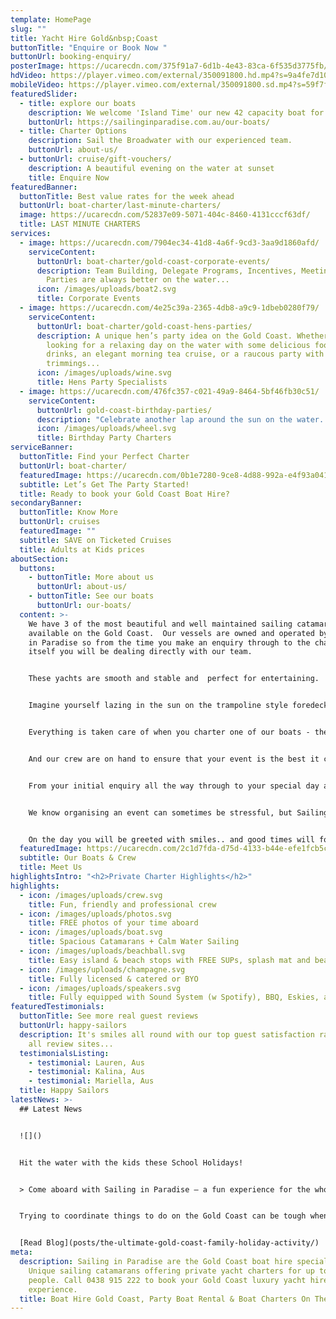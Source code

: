 ```yaml
---
template: HomePage
slug: ""
title: Yacht Hire Gold&nbsp;Coast
buttonTitle: "Enquire or Book Now "
buttonUrl: booking-enquiry/
posterImage: https://ucarecdn.com/375f91a7-6d1b-4e43-83ca-6f535d3775fb/-/preview/-/enhance/29/
hdVideo: https://player.vimeo.com/external/350091800.hd.mp4?s=9a4fe7d10efab9c763cdc3463054215132366211&profile_id=175
mobileVideo: https://player.vimeo.com/external/350091800.sd.mp4?s=59f7faaaf8417b36509068b7a3ffd12065e2e972&profile_id=164
featuredSlider:
  - title: explore our boats
    description: We welcome 'Island Time' our new 42 capacity boat for charter
    buttonUrl: https://sailinginparadise.com.au/our-boats/
  - title: Charter Options
    description: Sail the Broadwater with our experienced team.
    buttonUrl: about-us/
  - buttonUrl: cruise/gift-vouchers/
    description: A beautiful evening on the water at sunset
    title: Enquire Now
featuredBanner:
  buttonTitle: Best value rates for the week ahead
  buttonUrl: boat-charter/last-minute-charters/
  image: https://ucarecdn.com/52837e09-5071-404c-8460-4131cccf63df/
  title: LAST MINUTE CHARTERS
services:
  - image: https://ucarecdn.com/7904ec34-41d8-4a6f-9cd3-3aa9d1860afd/
    serviceContent:
      buttonUrl: boat-charter/gold-coast-corporate-events/
      description: Team Building, Delegate Programs, Incentives, Meetings and Staff
        Parties are always better on the water...
      icon: /images/uploads/boat2.svg
      title: Corporate Events
  - image: https://ucarecdn.com/4e25c39a-2365-4db8-a9c9-1dbeb0280f79/
    serviceContent:
      buttonUrl: boat-charter/gold-coast-hens-parties/
      description: A unique hen’s party idea on the Gold Coast. Whether you are
        looking for a relaxing day on the water with some delicious food and
        drinks, an elegant morning tea cruise, or a raucous party with all the
        trimmings...
      icon: /images/uploads/wine.svg
      title: Hens Party Specialists
  - image: https://ucarecdn.com/476fc357-c021-49a9-8464-5bf46fb30c51/
    serviceContent:
      buttonUrl: gold-coast-birthday-parties/
      description: "Celebrate another lap around the sun on the water.  "
      icon: /images/uploads/wheel.svg
      title: Birthday Party Charters
serviceBanner:
  buttonTitle: Find your Perfect Charter
  buttonUrl: boat-charter/
  featuredImage: https://ucarecdn.com/0b1e7280-9ce8-4d88-992a-e4f93a041c03/-/preview/-/enhance/13/
  subtitle: Let’s Get The Party Started!
  title: Ready to book your Gold Coast Boat Hire?
secondaryBanner:
  buttonTitle: Know More
  buttonUrl: cruises
  featuredImage: ""
  subtitle: SAVE on Ticketed Cruises
  title: Adults at Kids prices
aboutSection:
  buttons:
    - buttonTitle: More about us
      buttonUrl: about-us/
    - buttonTitle: See our boats
      buttonUrl: our-boats/
  content: >-
    We have 3 of the most beautiful and well maintained sailing catamarans
    available on the Gold Coast.  Our vessels are owned and operated by Sailing
    in Paradise so from the time you make an enquiry through to the charter
    itself you will be dealing directly with our team.  


    These yachts are smooth and stable and  perfect for entertaining.


    Imagine yourself lazing in the sun on the trampoline style foredeck with a cocktail in hand or relaxing with friends in the undercover area, either way you will enjoy unobstructed views of the beautiful Gold Coast Broadwater and surrounds.


    Everything is taken care of when you charter one of our boats - the coolest tunes playing through state of the art sound system with speakers inside and out, large eskies stocked with ice, large central timber table for presenting your food, marine barbecue, paddleboards and beach games, clean modern bathroom facilities, the list goes on.


    And our crew are on hand to ensure that your event is the best it can be.


    From your initial enquiry all the way through to your special day and beyond, we go out of our way to ensure your expectations are not only met but exceeded.


    We know organising an event can sometimes be stressful, but Sailing In Paradise's Guest Relations Gurus will take away the stress and replace it with fun.


    On the day you will be greeted with smiles.. and good times will follow.
  featuredImage: https://ucarecdn.com/2c1d7fda-d75d-4133-b44e-efe1fcb5c755/-/preview/-/enhance/19/
  subtitle: Our Boats & Crew
  title: Meet Us
highlightsIntro: "<h2>Private Charter Highlights</h2>"
highlights:
  - icon: /images/uploads/crew.svg
    title: Fun, friendly and professional crew
  - icon: /images/uploads/photos.svg
    title: FREE photos of your time aboard
  - icon: /images/uploads/boat.svg
    title: Spacious Catamarans + Calm Water Sailing
  - icon: /images/uploads/beachball.svg
    title: Easy island & beach stops with FREE SUPs, splash mat and beach games
  - icon: /images/uploads/champagne.svg
    title: Fully licensed & catered or BYO
  - icon: /images/uploads/speakers.svg
    title: Fully equipped with Sound System (w Spotify), BBQ, Eskies, and Restroom
featuredTestimonials:
  buttonTitle: See more real guest reviews
  buttonUrl: happy-sailors
  description: It's smiles all round with our top guest satisfaction rating across
    all review sites...
  testimonialsListing:
    - testimonial: Lauren, Aus
    - testimonial: Kalina, Aus
    - testimonial: Mariella, Aus
  title: Happy Sailors
latestNews: >-
  ## Latest News


  ![]()


  Hit the water with the kids these School Holidays!


  > Come aboard with Sailing in Paradise – a fun experience for the whole family!


  Trying to coordinate things to do on the Gold Coast can be tough when trying to please a whole family. We aim to provide a stress-free day that gets the kids active and enjoying the outdoors while the parents enjoy a beautiful day on the water.


  [Read Blog](posts/the-ultimate-gold-coast-family-holiday-activity/)
meta:
  description: Sailing in Paradise are the Gold Coast boat hire specialists.
    Unique sailing catamarans offering private yacht charters for up to 50
    people. Call 0438 915 222 to book your Gold Coast luxury yacht hire
    experience.
  title: Boat Hire Gold Coast, Party Boat Rental & Boat Charters On The Gold Coast
---
```

